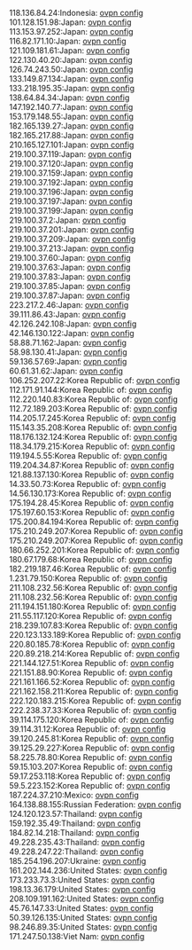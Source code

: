 118.136.84.24:Indonesia: [ovpn config](vpn/118_136_84_24.ovpn)  
101.128.151.98:Japan: [ovpn config](vpn/101_128_151_98.ovpn)  
113.153.97.252:Japan: [ovpn config](vpn/113_153_97_252.ovpn)  
116.82.171.10:Japan: [ovpn config](vpn/116_82_171_10.ovpn)  
121.109.181.61:Japan: [ovpn config](vpn/121_109_181_61.ovpn)  
122.130.40.20:Japan: [ovpn config](vpn/122_130_40_20.ovpn)  
126.74.243.50:Japan: [ovpn config](vpn/126_74_243_50.ovpn)  
133.149.87.134:Japan: [ovpn config](vpn/133_149_87_134.ovpn)  
133.218.195.35:Japan: [ovpn config](vpn/133_218_195_35.ovpn)  
138.64.84.34:Japan: [ovpn config](vpn/138_64_84_34.ovpn)  
147.192.140.77:Japan: [ovpn config](vpn/147_192_140_77.ovpn)  
153.179.148.55:Japan: [ovpn config](vpn/153_179_148_55.ovpn)  
182.165.139.27:Japan: [ovpn config](vpn/182_165_139_27.ovpn)  
182.165.217.88:Japan: [ovpn config](vpn/182_165_217_88.ovpn)  
210.165.127.101:Japan: [ovpn config](vpn/210_165_127_101.ovpn)  
219.100.37.119:Japan: [ovpn config](vpn/219_100_37_119.ovpn)  
219.100.37.120:Japan: [ovpn config](vpn/219_100_37_120.ovpn)  
219.100.37.159:Japan: [ovpn config](vpn/219_100_37_159.ovpn)  
219.100.37.192:Japan: [ovpn config](vpn/219_100_37_192.ovpn)  
219.100.37.196:Japan: [ovpn config](vpn/219_100_37_196.ovpn)  
219.100.37.197:Japan: [ovpn config](vpn/219_100_37_197.ovpn)  
219.100.37.199:Japan: [ovpn config](vpn/219_100_37_199.ovpn)  
219.100.37.2:Japan: [ovpn config](vpn/219_100_37_2.ovpn)  
219.100.37.201:Japan: [ovpn config](vpn/219_100_37_201.ovpn)  
219.100.37.209:Japan: [ovpn config](vpn/219_100_37_209.ovpn)  
219.100.37.213:Japan: [ovpn config](vpn/219_100_37_213.ovpn)  
219.100.37.60:Japan: [ovpn config](vpn/219_100_37_60.ovpn)  
219.100.37.63:Japan: [ovpn config](vpn/219_100_37_63.ovpn)  
219.100.37.83:Japan: [ovpn config](vpn/219_100_37_83.ovpn)  
219.100.37.85:Japan: [ovpn config](vpn/219_100_37_85.ovpn)  
219.100.37.87:Japan: [ovpn config](vpn/219_100_37_87.ovpn)  
223.217.2.46:Japan: [ovpn config](vpn/223_217_2_46.ovpn)  
39.111.86.43:Japan: [ovpn config](vpn/39_111_86_43.ovpn)  
42.126.242.108:Japan: [ovpn config](vpn/42_126_242_108.ovpn)  
42.146.130.122:Japan: [ovpn config](vpn/42_146_130_122.ovpn)  
58.88.71.162:Japan: [ovpn config](vpn/58_88_71_162.ovpn)  
58.98.130.41:Japan: [ovpn config](vpn/58_98_130_41.ovpn)  
59.136.57.69:Japan: [ovpn config](vpn/59_136_57_69.ovpn)  
60.61.31.62:Japan: [ovpn config](vpn/60_61_31_62.ovpn)  
106.252.207.22:Korea Republic of: [ovpn config](vpn/106_252_207_22.ovpn)  
112.171.91.144:Korea Republic of: [ovpn config](vpn/112_171_91_144.ovpn)  
112.220.140.83:Korea Republic of: [ovpn config](vpn/112_220_140_83.ovpn)  
112.72.189.203:Korea Republic of: [ovpn config](vpn/112_72_189_203.ovpn)  
114.205.17.245:Korea Republic of: [ovpn config](vpn/114_205_17_245.ovpn)  
115.143.35.208:Korea Republic of: [ovpn config](vpn/115_143_35_208.ovpn)  
118.176.132.124:Korea Republic of: [ovpn config](vpn/118_176_132_124.ovpn)  
118.34.179.215:Korea Republic of: [ovpn config](vpn/118_34_179_215.ovpn)  
119.194.5.55:Korea Republic of: [ovpn config](vpn/119_194_5_55.ovpn)  
119.204.34.87:Korea Republic of: [ovpn config](vpn/119_204_34_87.ovpn)  
121.88.137.130:Korea Republic of: [ovpn config](vpn/121_88_137_130.ovpn)  
14.33.50.73:Korea Republic of: [ovpn config](vpn/14_33_50_73.ovpn)  
14.56.130.173:Korea Republic of: [ovpn config](vpn/14_56_130_173.ovpn)  
175.194.28.45:Korea Republic of: [ovpn config](vpn/175_194_28_45.ovpn)  
175.197.60.153:Korea Republic of: [ovpn config](vpn/175_197_60_153.ovpn)  
175.200.84.194:Korea Republic of: [ovpn config](vpn/175_200_84_194.ovpn)  
175.210.249.207:Korea Republic of: [ovpn config](vpn/175_210_249_207.ovpn)  
175.210.249.207:Korea Republic of: [ovpn config](vpn/175_210_249_207.ovpn)  
180.66.252.201:Korea Republic of: [ovpn config](vpn/180_66_252_201.ovpn)  
180.67.179.68:Korea Republic of: [ovpn config](vpn/180_67_179_68.ovpn)  
182.219.187.46:Korea Republic of: [ovpn config](vpn/182_219_187_46.ovpn)  
1.231.79.150:Korea Republic of: [ovpn config](vpn/1_231_79_150.ovpn)  
211.108.232.56:Korea Republic of: [ovpn config](vpn/211_108_232_56.ovpn)  
211.108.232.56:Korea Republic of: [ovpn config](vpn/211_108_232_56.ovpn)  
211.194.151.180:Korea Republic of: [ovpn config](vpn/211_194_151_180.ovpn)  
211.55.117.120:Korea Republic of: [ovpn config](vpn/211_55_117_120.ovpn)  
218.239.107.83:Korea Republic of: [ovpn config](vpn/218_239_107_83.ovpn)  
220.123.133.189:Korea Republic of: [ovpn config](vpn/220_123_133_189.ovpn)  
220.80.185.78:Korea Republic of: [ovpn config](vpn/220_80_185_78.ovpn)  
220.89.218.214:Korea Republic of: [ovpn config](vpn/220_89_218_214.ovpn)  
221.144.127.51:Korea Republic of: [ovpn config](vpn/221_144_127_51.ovpn)  
221.151.88.90:Korea Republic of: [ovpn config](vpn/221_151_88_90.ovpn)  
221.161.166.52:Korea Republic of: [ovpn config](vpn/221_161_166_52.ovpn)  
221.162.158.211:Korea Republic of: [ovpn config](vpn/221_162_158_211.ovpn)  
222.120.183.215:Korea Republic of: [ovpn config](vpn/222_120_183_215.ovpn)  
222.238.37.33:Korea Republic of: [ovpn config](vpn/222_238_37_33.ovpn)  
39.114.175.120:Korea Republic of: [ovpn config](vpn/39_114_175_120.ovpn)  
39.114.31.12:Korea Republic of: [ovpn config](vpn/39_114_31_12.ovpn)  
39.120.245.81:Korea Republic of: [ovpn config](vpn/39_120_245_81.ovpn)  
39.125.29.227:Korea Republic of: [ovpn config](vpn/39_125_29_227.ovpn)  
58.225.78.80:Korea Republic of: [ovpn config](vpn/58_225_78_80.ovpn)  
59.15.103.207:Korea Republic of: [ovpn config](vpn/59_15_103_207.ovpn)  
59.17.253.118:Korea Republic of: [ovpn config](vpn/59_17_253_118.ovpn)  
59.5.223.152:Korea Republic of: [ovpn config](vpn/59_5_223_152.ovpn)  
187.224.37.210:Mexico: [ovpn config](vpn/187_224_37_210.ovpn)  
164.138.88.155:Russian Federation: [ovpn config](vpn/164_138_88_155.ovpn)  
124.120.123.57:Thailand: [ovpn config](vpn/124_120_123_57.ovpn)  
159.192.35.49:Thailand: [ovpn config](vpn/159_192_35_49.ovpn)  
184.82.14.218:Thailand: [ovpn config](vpn/184_82_14_218.ovpn)  
49.228.235.43:Thailand: [ovpn config](vpn/49_228_235_43.ovpn)  
49.228.247.22:Thailand: [ovpn config](vpn/49_228_247_22.ovpn)  
185.254.196.207:Ukraine: [ovpn config](vpn/185_254_196_207.ovpn)  
161.202.144.236:United States: [ovpn config](vpn/161_202_144_236.ovpn)  
173.233.73.3:United States: [ovpn config](vpn/173_233_73_3.ovpn)  
198.13.36.179:United States: [ovpn config](vpn/198_13_36_179.ovpn)  
208.109.191.162:United States: [ovpn config](vpn/208_109_191_162.ovpn)  
45.76.147.33:United States: [ovpn config](vpn/45_76_147_33.ovpn)  
50.39.126.135:United States: [ovpn config](vpn/50_39_126_135.ovpn)  
98.246.89.35:United States: [ovpn config](vpn/98_246_89_35.ovpn)  
171.247.50.138:Viet Nam: [ovpn config](vpn/171_247_50_138.ovpn)  
